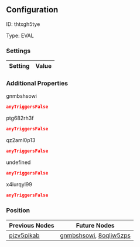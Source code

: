 # <nil>
## Configuration
ID:  thtxgh5tye

Type: EVAL 


### Settings
| Setting | Value  |
| :------------------------ | ---------------------------------------- |
 




### Additional Properties
gnmbshsowi
 ```json 
anyTriggersFalse
```


ptg682rh3f
 ```json 
anyTriggersFalse
```


qz2aml0p13
 ```json 
anyTriggersFalse
```


undefined
 ```json 
anyTriggersFalse
```


x4iurqyl99
 ```json 
anyTriggersFalse
```




### Position
| Previous Nodes | Future Nodes |
| :------------- | ------------ |
| [pjzv5pikab](./pjzv5pikab.md) | [gnmbshsowi](./gnmbshsowi.md), [8oqliw5zps](./8oqliw5zps.md) |